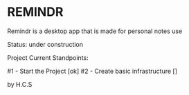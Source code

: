 # REMINDR

Remindr is a desktop app that is made for personal notes use

Status: under construction

Project Current Standpoints:

#1 - Start the Project [ok]
#2 - Create basic infrastructure []

by H.C.S
